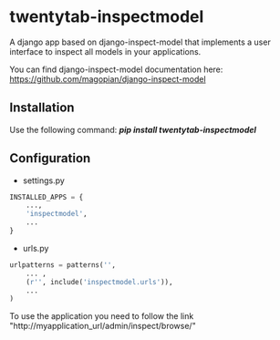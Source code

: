 twentytab-inspectmodel
======================

A django app based on django-inspect-model that implements a user interface to inspect all models in your applications.

You can find django-inspect-model documentation here: https://github.com/magopian/django-inspect-model

## Installation

Use the following command: <b><i>pip install twentytab-inspectmodel</i></b>

## Configuration

- settings.py

```py
INSTALLED_APPS = {
    ...,
    'inspectmodel',
    ...
}
```

- urls.py

```py
urlpatterns = patterns('',
    ... ,
    (r'', include('inspectmodel.urls')),
    ...
)

```

To use the application you need to follow the link "http://myapplication_url/admin/inspect/browse/"